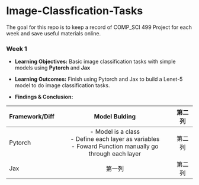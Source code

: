 # Image-Classfication-Tasks

The goal for this repo is to keep a record of COMP_SCI 499 Project for each week and save useful materials online.


### **Week 1**
- **Learning Objectives:** Basic image classification tasks with simple models using **Pytorch** and **Jax**
- **Learning Outcomes:** Finish using Pytorch and Jax to build a Lenet-5 model to do image classification tasks.

- **Findings & Conclusion:**

| Framework/Diff     | Model Bulding     | 第二列     |
| ---------- | :-----------:  | :-----------: |
| Pytorch    | - Model is a class <br> - Define each layer as variables  <br> - Foward Function manually go through each layer   | 第二列     |
| Jax    | 第一列     | 第二列     |
